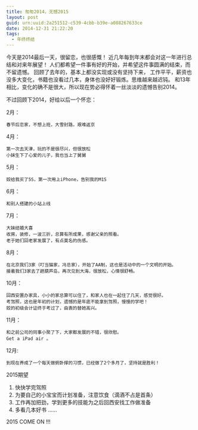 ```yaml
---
title: 匆匆2014，无憾2015
layout: post
guid: urn:uuid:2a251512-c539-4cbb-b39e-a088267633ce
date: 2014-12-31 21:22:20
tags:
  - 年终终结
---
```


今天是2014最后一天，很留恋，也很感慨！
近几年每到年末都会对这一年进行总结和对来年展望！
人们都希望一件事有好的开始，并希望这件事圆满的结束，而不留遗憾。
回顾了去年的，基本上都没实现或没有坚持下来，
工作平平，薪资也没多大变化，书籍也没看过几本，身体也没好好锻炼。思维越来越迟钝。
和13年相比，变化的确不是很大，所以现在势必得怀着一丝淡淡的遗憾告别2014。

不过回顾下2014，好给以后一个怀恋：

2月：
   
    春节后恋家，不想上班，大雪封路，艰难返京

4月：

    第一次去天津，玩的不是很尽兴，但很放松
    小妹生下了心爱的儿子，我也当上了舅舅

5月：
    
    姣给我买了5S，第一次用上iPhone，告别我的M1S

6月：

    和别人搭建的小站上线

7月：

    大妹结婚大喜
    收房，装修，一波三折，总算有所成果，感谢父亲的照看。
    老于她们回老家发展了，有点莫名的伤感。

8月：

    在北京我们3家（叮当猫家，冯总家），开始了AA制，这也是活动中的一个文明的开始。
    接着我们3家去了趟葫芦岛，再次见到大海，很放松，心情很舒畅。

10月：

    回西安置办家具，小小的家总算可以住了，和家人也在一起住了几天，感觉很好。
    考驾照，这也是年初的计划，遗憾的是年底不能拿到驾照，慢慢的学吧！
    姣的初级会计证终于考过了，由衷的替她高兴。

11月：

    和之前公司的同事小聚了下，大家都发展的不错，很欣慰。
    Get a iPad air 。

12月: 
    
    到现在养成了一个每天做俯卧撑的习惯，已经做了2个多月了，坚持就是胜利！

2015期望

1. 快快学完驾照
2. 为要自己的小宝宝而计划准备，注意饮食（滴酒不占是首条）
3. 工作再加把劲，学到更多的技能为之后回西安找工作做准备
4. 多看几本好书
……

2015 COME ON !!!
